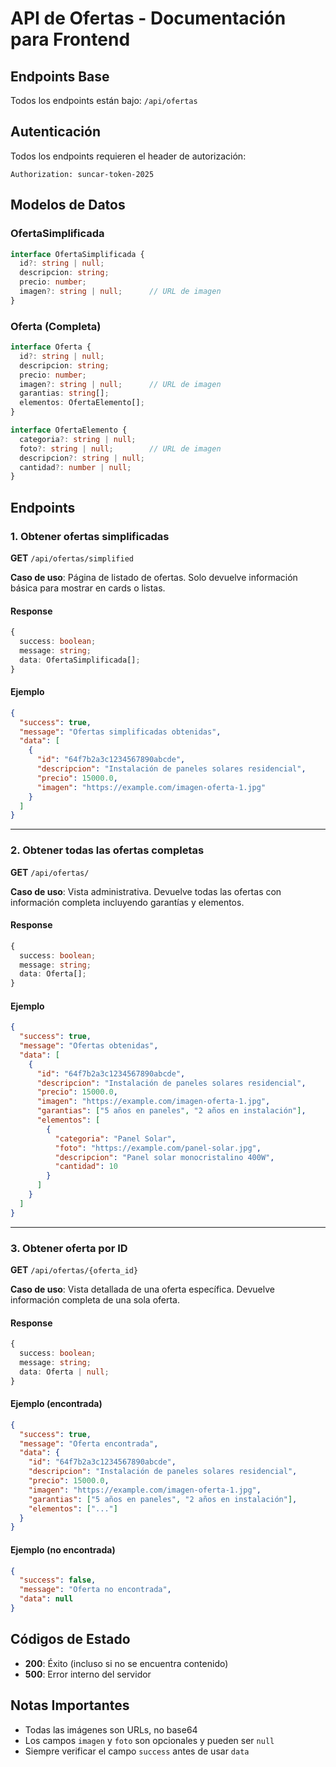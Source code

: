 # API de Ofertas - Documentación para Frontend

## Endpoints Base
Todos los endpoints están bajo: `/api/ofertas`

## Autenticación
Todos los endpoints requieren el header de autorización:
```
Authorization: suncar-token-2025
```

## Modelos de Datos

### OfertaSimplificada
```typescript
interface OfertaSimplificada {
  id?: string | null;
  descripcion: string;
  precio: number;
  imagen?: string | null;      // URL de imagen
}
```

### Oferta (Completa)
```typescript
interface Oferta {
  id?: string | null;
  descripcion: string;
  precio: number;
  imagen?: string | null;      // URL de imagen
  garantias: string[];
  elementos: OfertaElemento[];
}

interface OfertaElemento {
  categoria?: string | null;
  foto?: string | null;        // URL de imagen
  descripcion?: string | null;
  cantidad?: number | null;
}
```

## Endpoints

### 1. Obtener ofertas simplificadas

**GET** `/api/ofertas/simplified`

**Caso de uso**: Página de listado de ofertas. Solo devuelve información básica para mostrar en cards o listas.

#### Response
```typescript
{
  success: boolean;
  message: string;
  data: OfertaSimplificada[];
}
```

#### Ejemplo
```json
{
  "success": true,
  "message": "Ofertas simplificadas obtenidas",
  "data": [
    {
      "id": "64f7b2a3c1234567890abcde",
      "descripcion": "Instalación de paneles solares residencial",
      "precio": 15000.0,
      "imagen": "https://example.com/imagen-oferta-1.jpg"
    }
  ]
}
```

---

### 2. Obtener todas las ofertas completas

**GET** `/api/ofertas/`

**Caso de uso**: Vista administrativa. Devuelve todas las ofertas con información completa incluyendo garantías y elementos.

#### Response
```typescript
{
  success: boolean;
  message: string;
  data: Oferta[];
}
```

#### Ejemplo
```json
{
  "success": true,
  "message": "Ofertas obtenidas",
  "data": [
    {
      "id": "64f7b2a3c1234567890abcde",
      "descripcion": "Instalación de paneles solares residencial",
      "precio": 15000.0,
      "imagen": "https://example.com/imagen-oferta-1.jpg",
      "garantias": ["5 años en paneles", "2 años en instalación"],
      "elementos": [
        {
          "categoria": "Panel Solar",
          "foto": "https://example.com/panel-solar.jpg",
          "descripcion": "Panel solar monocristalino 400W",
          "cantidad": 10
        }
      ]
    }
  ]
}
```

---

### 3. Obtener oferta por ID

**GET** `/api/ofertas/{oferta_id}`

**Caso de uso**: Vista detallada de una oferta específica. Devuelve información completa de una sola oferta.

#### Response
```typescript
{
  success: boolean;
  message: string;
  data: Oferta | null;
}
```

#### Ejemplo (encontrada)
```json
{
  "success": true,
  "message": "Oferta encontrada",
  "data": {
    "id": "64f7b2a3c1234567890abcde",
    "descripcion": "Instalación de paneles solares residencial",
    "precio": 15000.0,
    "imagen": "https://example.com/imagen-oferta-1.jpg",
    "garantias": ["5 años en paneles", "2 años en instalación"],
    "elementos": ["..."]
  }
}
```

#### Ejemplo (no encontrada)
```json
{
  "success": false,
  "message": "Oferta no encontrada",
  "data": null
}
```

## Códigos de Estado
- **200**: Éxito (incluso si no se encuentra contenido)
- **500**: Error interno del servidor

## Notas Importantes
- Todas las imágenes son URLs, no base64
- Los campos `imagen` y `foto` son opcionales y pueden ser `null`
- Siempre verificar el campo `success` antes de usar `data`